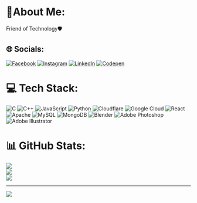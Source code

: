 # 🙋About Me:
Friend of Technology🛡️


## 🌐 Socials:
[![Facebook](https://img.shields.io/badge/Facebook-%231877F2.svg?logo=Facebook&logoColor=white)](https://facebook.com/nimesh.shrestha.1291) [![Instagram](https://img.shields.io/badge/Instagram-%23E4405F.svg?logo=Instagram&logoColor=white)](https://instagram.com/crestha.nimeshhhh) [![LinkedIn](https://img.shields.io/badge/LinkedIn-%230077B5.svg?logo=linkedin&logoColor=white)](https://linkedin.com/in/nimesh-shrestha-99b338335/) [![Codepen](https://img.shields.io/badge/Codepen-000000?style=for-the-badge&logo=codepen&logoColor=white)](https://codepen.io/@nimeshhhh) 

# 💻 Tech Stack:
![C](https://img.shields.io/badge/c-%2300599C.svg?style=for-the-badge&logo=c&logoColor=white) ![C++](https://img.shields.io/badge/c++-%2300599C.svg?style=for-the-badge&logo=c%2B%2B&logoColor=white) ![JavaScript](https://img.shields.io/badge/javascript-%23323330.svg?style=for-the-badge&logo=javascript&logoColor=%23F7DF1E) ![Python](https://img.shields.io/badge/python-3670A0?style=for-the-badge&logo=python&logoColor=ffdd54) ![Cloudflare](https://img.shields.io/badge/Cloudflare-F38020?style=for-the-badge&logo=Cloudflare&logoColor=white) ![Google Cloud](https://img.shields.io/badge/GoogleCloud-%234285F4.svg?style=for-the-badge&logo=google-cloud&logoColor=white) ![React](https://img.shields.io/badge/react-%2320232a.svg?style=for-the-badge&logo=react&logoColor=%2361DAFB) ![Apache](https://img.shields.io/badge/apache-%23D42029.svg?style=for-the-badge&logo=apache&logoColor=white) ![MySQL](https://img.shields.io/badge/mysql-4479A1.svg?style=for-the-badge&logo=mysql&logoColor=white) ![MongoDB](https://img.shields.io/badge/MongoDB-%234ea94b.svg?style=for-the-badge&logo=mongodb&logoColor=white) ![Blender](https://img.shields.io/badge/blender-%23F5792A.svg?style=for-the-badge&logo=blender&logoColor=white) ![Adobe Photoshop](https://img.shields.io/badge/adobe%20photoshop-%2331A8FF.svg?style=for-the-badge&logo=adobe%20photoshop&logoColor=white) ![Adobe Illustrator](https://img.shields.io/badge/adobe%20illustrator-%23FF9A00.svg?style=for-the-badge&logo=adobe%20illustrator&logoColor=white)
# 📊 GitHub Stats:
![](https://github-readme-stats.vercel.app/api?username=nimeshshrestha2023&theme=dark&hide_border=false&include_all_commits=false&count_private=false)<br/>
![](https://github-readme-streak-stats.herokuapp.com/?user=nimeshshrestha2023&theme=dark&hide_border=false)<br/>
![](https://github-readme-stats.vercel.app/api/top-langs/?username=nimeshshrestha2023&theme=dark&hide_border=false&include_all_commits=false&count_private=false&layout=compact)

---
[![](https://visitcount.itsvg.in/api?id=nimeshshrestha2023&icon=2&color=3)](https://visitcount.itsvg.in)

<!-- Proudly created with GPRM ( https://gprm.itsvg.in ) -->

